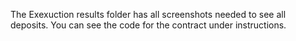 The Exexuction results folder has all screenshots needed to see all deposits. You can see the code for the contract under instructions.